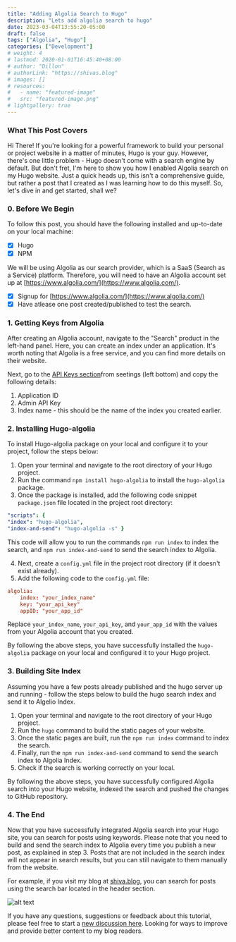 ```yaml
---
title: "Adding Algolia Search to Hugo"
description: "Lets add algolia search to hugo"
date: 2023-03-04T13:55:20-05:00
draft: false
tags: ["Algolia", "Hugo"]
categories: ["Development"]
# weight: 4
# lastmod: 2020-01-01T16:45:40+08:00
# author: "Dillon"
# authorLink: "https://shivas.blog"
# images: []
# resources:
#   - name: "featured-image"
#   src: "featured-image.png"
# lightgallery: true
---
```


### What This Post Covers

Hi There! If you're looking for a powerful framework to build your personal or project website in a matter of minutes, Hugo is your guy. However, there's one little problem - Hugo doesn't come with a search engine by default. But don't fret, I'm here to show you how I enabled Algolia search on my Hugo website. Just a quick heads up, this isn't a comprehensive guide, but rather a post that I created as I was learning how to do this myself. So, let's dive in and get started, shall we?

### 0. Before We Begin
To follow this post, you should have the following installed and up-to-date on your local machine:

- [x] Hugo
- [x] NPM

We will be using Algolia as our search provider, which is a SaaS (Search as a Service) platform. Therefore, you will need to have an Algolia account set up at [https://www.algolia.com/](https://www.algolia.com/).

- [x] Signup for [https://www.algolia.com/](https://www.algolia.com/)
- [x] Have atlease one post created/published to test the search.

### 1. Getting Keys from Algolia
After creating an Algolia account, navigate to the "Search" product in the left-hand panel. Here, you can create an index under an application. It's worth noting that Algolia is a free service, and you can find more details on their website.

Next, go to the [API Keys section](https://www.algolia.com/account/api-keys/)from seetings (left bottom) and copy the following details:

1.  Application ID
2.  Admin API Key
3.  Index name - this should be the name of the index you created earlier.

### 2. Installing Hugo-algolia
To install Hugo-algolia package on your local and configure it to your project, follow the steps below:

1.  Open your terminal and navigate to the root directory of your Hugo project.
2.  Run the command `npm install hugo-algolia` to install the `hugo-algolia` package.
3.  Once the package is installed, add the following code snippet `package.json` file located in the project root directory:

```yml
"scripts": {     
"index": "hugo-algolia",     
"index-and-send": "hugo-algolia -s" }
```
This code will allow you to run the commands `npm run index` to index the search, and `npm run index-and-send` to send the search index to Algolia.

4.  Next, create a `config.yml` file in the project root directory (if it doesn't exist already).
5.  Add the following code to the `config.yml` file:

```toml
algolia:   
	index: "your_index_name"   
	key: "your_api_key"   
	appID: "your_app_id" 
```

Replace `your_index_name`, `your_api_key`, and `your_app_id` with the values from your Algolia account that you created.

By following the above steps, you have successfully installed the `hugo-algolia` package on your local and configured it to your Hugo project.

### 3. Building Site Index
Assuming you have a few posts already published and the hugo server up and running - follow the steps below to build the hugo search index and send it to Algelio Index.

1.  Open your terminal and navigate to the root directory of your Hugo project.
2.  Run the `hugo` command to build the static pages of your website.
3.  Once the static pages are built, run the `npm run index` command to index the search.
4.  Finally, run the `npm run index-and-send` command to send the search index to Algolia Index.
5.  Check if the search is working correctly on your local.

By following the above steps, you have successfully configured Algolia search into your Hugo website, indexed the search and pushed the changes to GitHub repository.

### 4. The End
Now that you have successfully integrated Algolia search into your Hugo site, you can search for posts using keywords. Please note that you need to build and send the search index to Algolia every time you publish a new post, as explained in step 3. Posts that are not included in the search index will not appear in search results, but you can still navigate to them manually from the website.

For example, if you visit my blog at [shiva.blog](http://lazydeveloper.github.io/), you can search for posts using the search bar located in the header section. 

![alt text](https://raw.githubusercontent.com/lazydeveloper/lazydeveloper.github.io/f07aa763fbd9b7b8f1f1b81b6e3359b0aa09c132/assets/img/algolia-search-bar.jpg)

If you have any questions, suggestions or feedback about this tutorial, please feel free to start a [new discussion here](https://github.com/lazydeveloper/lazydeveloper.github.io/discussions).  Looking for ways to improve and provide better content to my blog readers.


